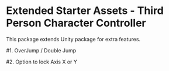 # Extended Starter Assets - Third Person Character Controller

This package extends Unity package for extra features.

#1. OverJump / Double Jump

#2. Option to lock Axis X or Y